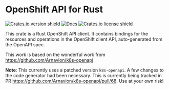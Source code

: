 # OpenShift API for Rust

[![Crates.io version shield](https://img.shields.io/crates/v/openshift-openapi.svg)](https://crates.io/crates/openshift-openapi)
[![Docs](https://docs.rs/logos/openshift-openapi.svg)](https://docs.rs/openshift-openapi)
[![Crates.io license shield](https://img.shields.io/crates/l/openshift-openapi.svg)](https://crates.io/crates/openshift-openapi)

This crate is a Rust OpenShift API client. It contains bindings for the
resources and operations in the OpenShift client API,
auto-generated from the OpenAPI spec.

This work is based on the wonderful work from https://github.com/Arnavion/k8s-openapi

**Note**: This currently uses a patched version `k8s-openapi`. A few changes to the
code generator had been necessary. This is currently being tracked in PR https://github.com/Arnavion/k8s-openapi/pull/68.
Use at your own risk!
